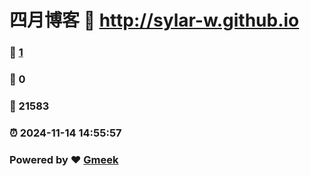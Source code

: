 # 四月博客 :link: http://sylar-w.github.io 
### :page_facing_up: [1](http://sylar-w.github.io/tag.html) 
### :speech_balloon: 0 
### :hibiscus: 21583 
### :alarm_clock: 2024-11-14 14:55:57 
### Powered by :heart: [Gmeek](https://github.com/Meekdai/Gmeek)
